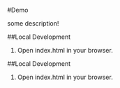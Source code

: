 #Demo

some description!

##Local Development
1. Open index.html in your browser.

##Local Development

1. Open index.html in your browser.